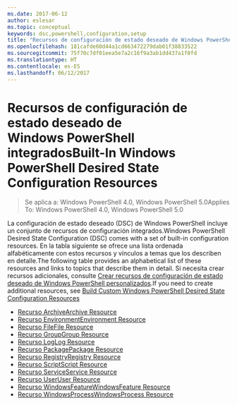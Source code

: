 ```yaml
---
ms.date: 2017-06-12
author: eslesar
ms.topic: conceptual
keywords: dsc,powershell,configuration,setup
title: "Recursos de configuración de estado deseado de Windows PowerShell integrados"
ms.openlocfilehash: 181cafde60d44a1cd663472279dab01f38833522
ms.sourcegitcommit: 75f70c7df01eea5e7a2c16f9a3ab1dd437a1f8fd
ms.translationtype: HT
ms.contentlocale: es-ES
ms.lasthandoff: 06/12/2017
---
```

# <a name="built-in-windows-powershell-desired-state-configuration-resources"></a><span data-ttu-id="18fc4-103">Recursos de configuración de estado deseado de Windows PowerShell integrados</span><span class="sxs-lookup"><span data-stu-id="18fc4-103">Built-In Windows PowerShell Desired State Configuration Resources</span></span>

> <span data-ttu-id="18fc4-104">Se aplica a: Windows PowerShell 4.0, Windows PowerShell 5.0</span><span class="sxs-lookup"><span data-stu-id="18fc4-104">Applies To: Windows PowerShell 4.0, Windows PowerShell 5.0</span></span>

<span data-ttu-id="18fc4-105">La configuración de estado deseado (DSC) de Windows PowerShell incluye un conjunto de recursos de configuración integrados.</span><span class="sxs-lookup"><span data-stu-id="18fc4-105">Windows PowerShell Desired State Configuration (DSC) comes with a set of built-in configuration resources.</span></span> <span data-ttu-id="18fc4-106">En la tabla siguiente se ofrece una lista ordenada alfabéticamente con estos recursos y vínculos a temas que los describen en detalle.</span><span class="sxs-lookup"><span data-stu-id="18fc4-106">The following table provides an alphabetical list of these resources and links to topics that describe them in detail.</span></span> <span data-ttu-id="18fc4-107">Si necesita crear recursos adicionales, consulte [Crear recursos de configuración de estado deseado de Windows PowerShell personalizados](authoringResource.md).</span><span class="sxs-lookup"><span data-stu-id="18fc4-107">If you need to create additional resources, see [Build Custom Windows PowerShell Desired State Configuration Resources](authoringResource.md)</span></span>

* [<span data-ttu-id="18fc4-108">Recurso Archive</span><span class="sxs-lookup"><span data-stu-id="18fc4-108">Archive Resource</span></span>](archiveResource.md)
* [<span data-ttu-id="18fc4-109">Recurso Environment</span><span class="sxs-lookup"><span data-stu-id="18fc4-109">Environment Resource</span></span>](environmentResource.md)
* [<span data-ttu-id="18fc4-110">Recurso File</span><span class="sxs-lookup"><span data-stu-id="18fc4-110">File Resource</span></span>](fileResource.md)
* [<span data-ttu-id="18fc4-111">Recurso Group</span><span class="sxs-lookup"><span data-stu-id="18fc4-111">Group Resource</span></span>](groupResource.md)
* [<span data-ttu-id="18fc4-112">Recurso Log</span><span class="sxs-lookup"><span data-stu-id="18fc4-112">Log Resource</span></span>](logResource.md)
* [<span data-ttu-id="18fc4-113">Recurso Package</span><span class="sxs-lookup"><span data-stu-id="18fc4-113">Package Resource</span></span>](packageResource.md)
* [<span data-ttu-id="18fc4-114">Recurso Registry</span><span class="sxs-lookup"><span data-stu-id="18fc4-114">Registry Resource</span></span>](registryResource.md)
* [<span data-ttu-id="18fc4-115">Recurso Script</span><span class="sxs-lookup"><span data-stu-id="18fc4-115">Script Resource</span></span>](scriptResource.md)
* [<span data-ttu-id="18fc4-116">Recurso Service</span><span class="sxs-lookup"><span data-stu-id="18fc4-116">Service Resource</span></span>](serviceResource.md)
* [<span data-ttu-id="18fc4-117">Recurso User</span><span class="sxs-lookup"><span data-stu-id="18fc4-117">User Resource</span></span>](userResource.md)
* [<span data-ttu-id="18fc4-118">Recurso WindowsFeature</span><span class="sxs-lookup"><span data-stu-id="18fc4-118">WindowsFeature Resource</span></span>](windowsfeatureResource.md)
* [<span data-ttu-id="18fc4-119">Recurso WindowsProcess</span><span class="sxs-lookup"><span data-stu-id="18fc4-119">WindowsProcess Resource</span></span>](windowsProcessResource.md)

